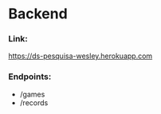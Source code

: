 # Backend

### Link:
  
https://ds-pesquisa-wesley.herokuapp.com
    
### Endpoints:

  - /games
  - /records
